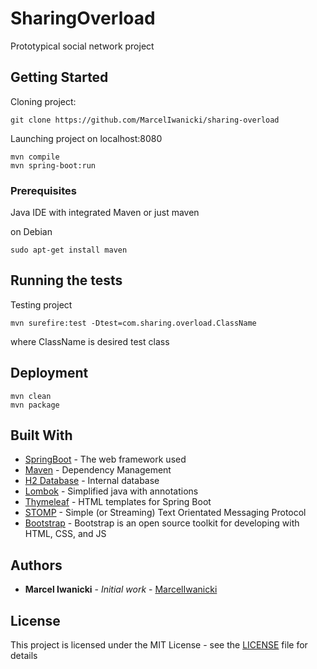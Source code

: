 # SharingOverload

Prototypical social network project

## Getting Started

Cloning project:
```
git clone https://github.com/MarcelIwanicki/sharing-overload
```
Launching project on localhost:8080
```
mvn compile
mvn spring-boot:run
```

### Prerequisites

Java IDE with integrated Maven or just maven

on Debian

```
sudo apt-get install maven
```

## Running the tests

Testing project
```
mvn surefire:test -Dtest=com.sharing.overload.ClassName
```
where ClassName is desired test class

## Deployment

```
mvn clean
mvn package
```

## Built With

* [SpringBoot](https://spring.io/projects/spring-boot) - The web framework used
* [Maven](https://maven.apache.org/) - Dependency Management
* [H2 Database](https://www.h2database.com/html/main.html) - Internal database
* [Lombok](https://projectlombok.org/) - Simplified java with annotations
* [Thymeleaf](https://www.thymeleaf.org/) - HTML templates for Spring Boot
* [STOMP](https://stomp-js.github.io/stomp-websocket/codo/extra/docs-src/Usage.md.html) - Simple (or Streaming) Text Orientated Messaging Protocol 
* [Bootstrap](https://getbootstrap.com/) - Bootstrap is an open source toolkit for developing with HTML, CSS, and JS

## Authors

* **Marcel Iwanicki** - *Initial work* - [MarcelIwanicki](https://github.com/MarcelIwanicki)

## License

This project is licensed under the MIT License - see the [LICENSE](LICENSE) file for details
